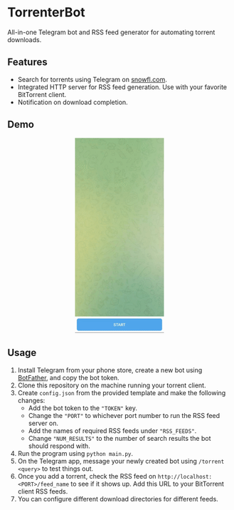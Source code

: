 # TorrenterBot
All-in-one Telegram bot and RSS feed generator for automating torrent downloads.

## Features
- Search for torrents using Telegram on [snowfl.com](snowfl.com).
- Integrated HTTP server for RSS feed generation. Use with your favorite BitTorrent client.
- Notification on download completion.

## Demo
<p align="center">
  <img src="demo.gif" style="width: 200px"/>
</p>

## Usage
1. Install Telegram from your phone store, create a new bot using [BotFather](https://t.me/BotFather), and copy the bot token.
2. Clone this repository on the machine running your torrent client.
3. Create `config.json` from the provided template and make the following changes:
   - Add the bot token to the `"TOKEN"` key.
   - Change the `"PORT"` to whichever port number to run the RSS feed server on.
   - Add the names of required RSS feeds under `"RSS_FEEDS"`.
   - Change `"NUM_RESULTS"` to the number of search results the bot should respond with.
4. Run the program using `python main.py`.
5. On the Telegram app, message your newly created bot using `/torrent <query>` to test things out.
6. Once you add a torrent, check the RSS feed on `http://localhost:<PORT>/feed_name` to see if it shows up. Add this URL to your BitTorrent client RSS feeds. 
7. You can configure different download directories for different feeds.
